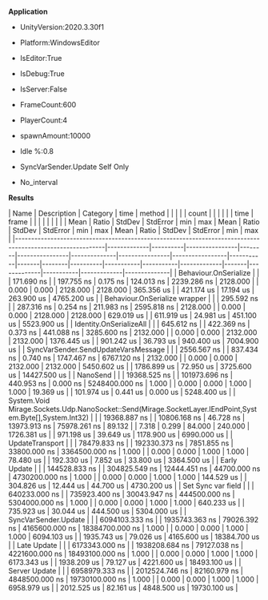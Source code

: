 **Application**
- UnityVersion:2020.3.30f1
- Platform:WindowsEditor
- IsEditor:True
- IsDebug:True
- IsServer:False


- FrameCount:600
- PlayerCount:4
- spawnAmount:10000
- Idle %:0.8
- SyncVarSender.Update Self Only
- No_interval


**Results**

| Name                                                                                                     | Description | Category |           time | method |                |              |                |                 |     count |       |        |          |           |           |        time | frame |             |           |             |              |
|                                                                                                          |             |          |           Mean |  Ratio |         StdDev |     StdError |            min |             max |      Mean | Ratio | StdDev | StdError |       min |       max |        Mean | Ratio |      StdDev |  StdError |         min |          max |
|----------------------------------------------------------------------------------------------------------|-------------|----------|----------------|--------|----------------|--------------|----------------|-----------------|-----------|-------|--------|----------|-----------|-----------|-------------|-------|-------------|-----------|-------------|--------------|
| Behaviour.OnSerialize                                                                                    |             |          |     171.690 ns |        |     197.755 ns |     0.175 ns |     124.013 ns |     2239.286 ns | 2128.000  |       | 0.000  |   0.000  | 2128.000  | 2128.000  |  365.356 us |       |  421.174 us | 17.194 us |  263.900 us |  4765.200 us |
| Behaviour.OnSerialize wrapper                                                                            |             |          |     295.592 ns |        |     287.316 ns |     0.254 ns |     211.983 ns |     2595.818 ns | 2128.000  |       | 0.000  |   0.000  | 2128.000  | 2128.000  |  629.019 us |       |  611.919 us | 24.981 us |  451.100 us |  5523.900 us |
| Identity.OnSerializeAll                                                                                  |             |          |     645.612 ns |        |     422.369 ns |     0.373 ns |     441.088 ns |     3285.600 ns | 2132.000  |       | 0.000  |   0.000  | 2132.000  | 2132.000  | 1376.445 us |       |  901.242 us | 36.793 us |  940.400 us |  7004.900 us |
| SyncVarSender.SendUpdateVarsMessage                                                                      |             |          |    2556.567 ns |        |     837.434 ns |     0.740 ns |    1747.467 ns |     6767.120 ns | 2132.000  |       | 0.000  |   0.000  | 2132.000  | 2132.000  | 5450.602 us |       | 1786.899 us | 72.950 us | 3725.600 us | 14427.500 us |
| NanoSend                                                                                                 | <NULL>      |          |   19368.525 ns |        |  101973.696 ns |   440.953 ns |       0.000 ns |  5248400.000 ns |    1.000  |       | 0.000  |   0.000  |    1.000  |    1.000  |   19.369 us |       |  101.974 us |  0.441 us |    0.000 us |  5248.400 us |
| System.Void Mirage.Sockets.Udp.NanoSocket::Send(Mirage.SocketLayer.IEndPoint,System.Byte[],System.Int32) | <NULL>      |          |   19368.887 ns |        |   10806.168 ns |    46.728 ns |   13973.913 ns |    75978.261 ns |   89.132  |       | 7.318  |   0.299  |   84.000  |  240.000  | 1726.381 us |       |  971.198 us | 39.649 us | 1178.900 us |  6990.000 us |
| UpdateTransport                                                                                          |             |          |   78479.833 ns |        |  192330.373 ns |  7851.855 ns |   33800.000 ns |  3364500.000 ns |    1.000  |       | 0.000  |   0.000  |    1.000  |    1.000  |   78.480 us |       |  192.330 us |  7.852 us |   33.800 us |  3364.500 us |
| Early Update                                                                                             |             |          |  144528.833 ns |        |  304825.549 ns | 12444.451 ns |   44700.000 ns |  4730200.000 ns |    1.000  |       | 0.000  |   0.000  |    1.000  |    1.000  |  144.529 us |       |  304.826 us | 12.444 us |   44.700 us |  4730.200 us |
| Set Sync var field                                                                                       |             |          |  640233.000 ns |        |  735923.400 ns | 30043.947 ns |  444500.000 ns |  5304000.000 ns |    1.000  |       | 0.000  |   0.000  |    1.000  |    1.000  |  640.233 us |       |  735.923 us | 30.044 us |  444.500 us |  5304.000 us |
| SyncVarSender.Update                                                                                     |             |          | 6094103.333 ns |        | 1935743.363 ns | 79026.392 ns | 4165600.000 ns | 18384700.000 ns |    1.000  |       | 0.000  |   0.000  |    1.000  |    1.000  | 6094.103 us |       | 1935.743 us | 79.026 us | 4165.600 us | 18384.700 us |
| Late Update                                                                                              |             |          | 6173343.000 ns |        | 1938208.684 ns | 79127.038 ns | 4221600.000 ns | 18493100.000 ns |    1.000  |       | 0.000  |   0.000  |    1.000  |    1.000  | 6173.343 us |       | 1938.209 us | 79.127 us | 4221.600 us | 18493.100 us |
| Server Update                                                                                            |             |          | 6958979.333 ns |        | 2012524.746 ns | 82160.979 ns | 4848500.000 ns | 19730100.000 ns |    1.000  |       | 0.000  |   0.000  |    1.000  |    1.000  | 6958.979 us |       | 2012.525 us | 82.161 us | 4848.500 us | 19730.100 us |
